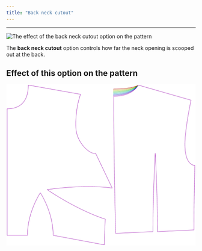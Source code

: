 ```yaml
---
title: "Back neck cutout"
---
```


---

![The effect of the back neck cutout option on the pattern](sample.png)

The **back neck cutout** option controls how far the neck opening is scooped out at the back.

## Effect of this option on the pattern

![This image shows the effect of this option by superimposing several variants that have a different value for this option](bella_backneckcutout_sample.svg "Effect of this option on the pattern")
